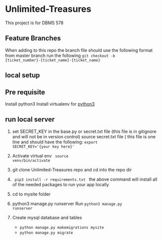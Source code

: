 # Unlimited-Treasures
This project is for DBMS 578

## Feature Branches
When adding to this repo the branch file should use the following format
from master branch run the following
<code>git checkout -b {ticket_number}-{ticket_name}-{ticket_name}</code>

## local setup
## Pre requisite
Install python3
Install virtualenv for [python3](https://gist.github.com/Geoyi/d9fab4f609e9f75941946be45000632b)
## run local server
1. set SECRET_KEY in the base.py or secret.txt file (this file is in gitignore and will not be in version control) 
source secret.txt file ( this file is one line and should have the following:
<code>export SECRET_KEY='{your key here}'</code>
2. Activate virtual env 
<code> source venv/bin/activate</code>

3. git clone Unlimited-Treasures repo and cd into the repo dir
4. <code> pip3 install -r requirements.txt </code>
the above command will install all of the needed packages to run your app locally
5. cd to mysite folder
6. python3 manage.py runserver
Run <code>python3 manage.py runserver</code>
7. Create mysql database and tables
    -  <code>python manage.py makemigrations mysite </code>
    -  <code>python manage.py migrate</code>
